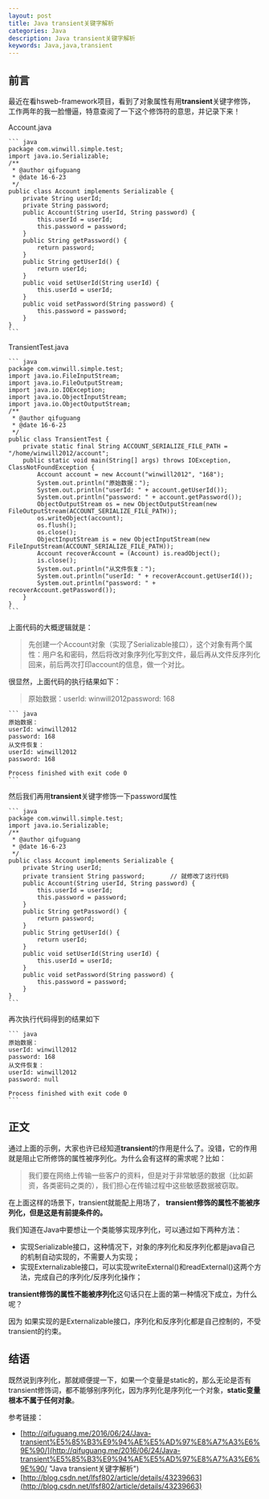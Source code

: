 ```yaml
---
layout: post
title: Java transient关键字解析
categories: Java
description: Java transient关键字解析
keywords: Java,java,transient
---
```

## 前言
最近在看hsweb-framework项目，看到了对象属性有用**transient**关键字修饰，工作两年的我一脸懵逼，特意查阅了一下这个修饰符的意思，并记录下来！

Account.java
	
	``` java
	package com.winwill.simple.test;
	import java.io.Serializable;
	/**
	 * @author qifuguang
	 * @date 16-6-23
	 */
	public class Account implements Serializable {
	    private String userId;
	    private String password;
	    public Account(String userId, String password) {
	        this.userId = userId;
	        this.password = password;
	    }
	    public String getPassword() {
	        return password;
	    }
	    public String getUserId() {
	        return userId;
	    }
	    public void setUserId(String userId) {
	        this.userId = userId;
	    }
	    public void setPassword(String password) {
	        this.password = password;
	    }
	}
	```


TransientTest.java

	``` java
	package com.winwill.simple.test;
	import java.io.FileInputStream;
	import java.io.FileOutputStream;
	import java.io.IOException;
	import java.io.ObjectInputStream;
	import java.io.ObjectOutputStream;
	/**
	 * @author qifuguang
	 * @date 16-6-23
	 */
	public class TransientTest {
	    private static final String ACCOUNT_SERIALIZE_FILE_PATH = "/home/winwill2012/account";
	    public static void main(String[] args) throws IOException, ClassNotFoundException {
	        Account account = new Account("winwill2012", "168");
	        System.out.println("原始数据：");
	        System.out.println("userId: " + account.getUserId());
	        System.out.println("password: " + account.getPassword());
	        ObjectOutputStream os = new ObjectOutputStream(new FileOutputStream(ACCOUNT_SERIALIZE_FILE_PATH));
	        os.writeObject(account);
	        os.flush();
	        os.close();
	        ObjectInputStream is = new ObjectInputStream(new FileInputStream(ACCOUNT_SERIALIZE_FILE_PATH));
	        Account recoverAccount = (Account) is.readObject();
	        is.close();
	        System.out.println("从文件恢复：");
	        System.out.println("userId: " + recoverAccount.getUserId());
	        System.out.println("password: " + recoverAccount.getPassword());
	    }
	}
	```

上面代码的大概逻辑就是：



> 先创建一个Account对象（实现了Serializable接口），这个对象有两个属性：用户名和密码，然后将改对象序列化写到文件，最后再从文件反序列化回来，前后两次打印account的信息，做一个对比。

很显然，上面代码的执行结果如下：
> 原始数据：userId: winwill2012password: 168

	``` java
	原始数据：
	userId: winwill2012
	password: 168
	从文件恢复：
	userId: winwill2012
	password: 168
	
	Process finished with exit code 0
	```

然后我们再用**transient**关键字修饰一下password属性

	``` java
	package com.winwill.simple.test;
	import java.io.Serializable;
	/**
	 * @author qifuguang
	 * @date 16-6-23
	 */
	public class Account implements Serializable {
	    private String userId;
	    private transient String password;       // 就修改了这行代码
	    public Account(String userId, String password) {
	        this.userId = userId;
	        this.password = password;
	    }
	    public String getPassword() {
	        return password;
	    }
	    public String getUserId() {
	        return userId;
	    }
	    public void setUserId(String userId) {
	        this.userId = userId;
	    }
	    public void setPassword(String password) {
	        this.password = password;
	    }
	}
	```

再次执行代码得到的结果如下

	``` java
	原始数据：
	userId: winwill2012
	password: 168
	从文件恢复：
	userId: winwill2012
	password: null
	
	Process finished with exit code 0
	```

## 正文
通过上面的示例，大家也许已经知道**transient**的作用是什么了。没错，它的作用就是阻止它所修饰的属性被序列化。为什么会有这样的需求呢？比如：
> 我们要在网络上传输一些客户的资料，但是对于非常敏感的数据（比如薪资，各类密码之类的），我们担心在传输过程中这些敏感数据被窃取。

在上面这样的场景下，transient就能配上用场了， **transient修饰的属性不能被序列化，但是这是有前提条件的。**

我们知道在Java中要想让一个类能够实现序列化，可以通过如下两种方法：

- 实现Serializable接口，这种情况下，对象的序列化和反序列化都是java自己的机制自动实现的，不需要人为实现；
- 实现Externalizable接口，可以实现writeExternal()和readExternal()这两个方法，完成自己的序列化/反序列化操作；

**transient修饰的属性不能被序列化**这句话只在上面的第一种情况下成立，为什么呢？

因为 如果实现的是Externalizable接口，序列化和反序列化都是自己控制的，不受transient的约束。
## 结语
既然说到序列化，那就顺便提一下，如果一个变量是static的，那么无论是否有transient修饰词，都不能够别序列化，因为序列化是序列化一个对象，**static变量根本不属于任何对象**。


参考链接：

- [http://qifuguang.me/2016/06/24/Java-transient%E5%85%B3%E9%94%AE%E5%AD%97%E8%A7%A3%E6%9E%90/](http://qifuguang.me/2016/06/24/Java-transient%E5%85%B3%E9%94%AE%E5%AD%97%E8%A7%A3%E6%9E%90/ "Java transient关键字解析")
- [http://blog.csdn.net/lfsf802/article/details/43239663](http://blog.csdn.net/lfsf802/article/details/43239663)

